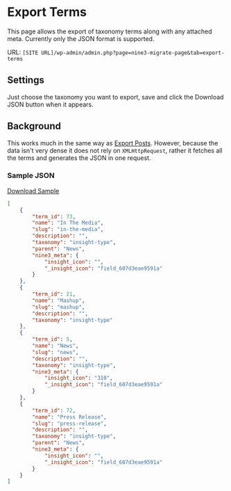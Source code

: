 # Export Terms

This page allows the export of taxonomy terms along with any attached meta. Currently only the JSON format is supported.

URL: `[SITE URL]/wp-admin/admin.php?page=nine3-migrate-page&tab=export-terms`

## Settings

Just choose the taxonomy you want to export, save and click the Download JSON button when it appears.

## Background

This works much in the same way as [Export Posts](export-posts.md). However, because the data isn't very dense it does not rely on `XMLHttpRequest`, rather it fetches all the terms and generates the JSON in one request.

### Sample JSON

[Download Sample](samples/nine3-export-terms-sample.json)

```json
[
    {
        "term_id": 73,
        "name": "In The Media",
        "slug": "in-the-media",
        "description": "",
        "taxonomy": "insight-type",
        "parent": "News",
        "nine3_meta": {
            "insight_icon": "",
            "_insight_icon": "field_607d3eae9591a"
        }
    },
    {
        "term_id": 21,
        "name": "Mashup",
        "slug": "mashup",
        "description": "",
        "taxonomy": "insight-type"
    },
    {
        "term_id": 5,
        "name": "News",
        "slug": "news",
        "description": "",
        "taxonomy": "insight-type",
        "nine3_meta": {
            "insight_icon": "310",
            "_insight_icon": "field_607d3eae9591a"
        }
    },
    {
        "term_id": 72,
        "name": "Press Release",
        "slug": "press-release",
        "description": "",
        "taxonomy": "insight-type",
        "parent": "News",
        "nine3_meta": {
            "insight_icon": "",
            "_insight_icon": "field_607d3eae9591a"
        }
    }
]
```